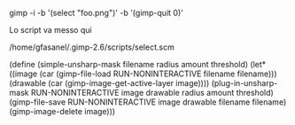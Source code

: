gimp -i -b '(select "foo.png")' -b '(gimp-quit 0)'

Lo script va messo qui

/home/gfasanel/.gimp-2.6/scripts/select.scm

 (define (simple-unsharp-mask filename
                              radius
                                    amount
                                          threshold)
   (let* ((image (car (gimp-file-load RUN-NONINTERACTIVE filename filename)))
          (drawable (car (gimp-image-get-active-layer image))))
     (plug-in-unsharp-mask RUN-NONINTERACTIVE
                                              image drawable radius amount threshold)
     (gimp-file-save RUN-NONINTERACTIVE image drawable filename filename)
     (gimp-image-delete image)))

